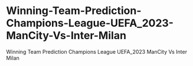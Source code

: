 # Winning-Team-Prediction-Champions-League-UEFA_2023-ManCity-Vs-Inter-Milan
Winning Team Prediction Champions League UEFA_2023 ManCity Vs Inter Milan
